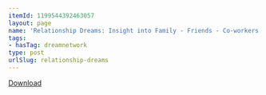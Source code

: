 ```yaml
---
itemId: 1199544392463057
layout: page
name: 'Relationship Dreams: Insight into Family - Friends - Co-workers'
tags:
- hasTag: dreamnetwork
type: post
urlSlug: relationship-dreams
---
```

<a href="files/pdfs/Volume_publications/publications.relationship-dreams.pdf" download="">Download</a>